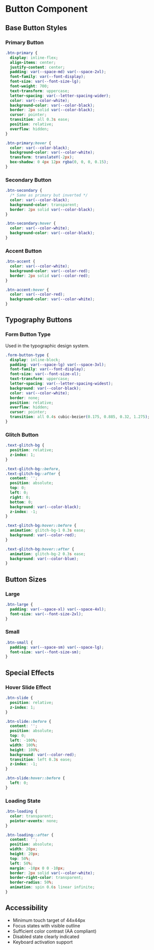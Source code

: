 # Button Component

## Base Button Styles

### Primary Button
```css
.btn-primary {
  display: inline-flex;
  align-items: center;
  justify-content: center;
  padding: var(--space-md) var(--space-2xl);
  font-family: var(--font-display);
  font-size: var(--font-size-lg);
  font-weight: 700;
  text-transform: uppercase;
  letter-spacing: var(--letter-spacing-wider);
  color: var(--color-white);
  background-color: var(--color-black);
  border: 2px solid var(--color-black);
  cursor: pointer;
  transition: all 0.3s ease;
  position: relative;
  overflow: hidden;
}

.btn-primary:hover {
  color: var(--color-black);
  background-color: var(--color-white);
  transform: translateY(-2px);
  box-shadow: 0 4px 12px rgba(0, 0, 0, 0.15);
}
```

### Secondary Button
```css
.btn-secondary {
  /* Same as primary but inverted */
  color: var(--color-black);
  background-color: transparent;
  border: 2px solid var(--color-black);
}

.btn-secondary:hover {
  color: var(--color-white);
  background-color: var(--color-black);
}
```

### Accent Button
```css
.btn-accent {
  color: var(--color-white);
  background-color: var(--color-red);
  border: 2px solid var(--color-red);
}

.btn-accent:hover {
  color: var(--color-red);
  background-color: var(--color-white);
}
```

## Typography Buttons

### Form Button Type
Used in the typographic design system.
```css
.form-button-type {
  display: inline-block;
  padding: var(--space-lg) var(--space-3xl);
  font-family: var(--font-display);
  font-size: var(--font-size-xl);
  text-transform: uppercase;
  letter-spacing: var(--letter-spacing-widest);
  background: var(--color-black);
  color: var(--color-white);
  border: none;
  position: relative;
  overflow: hidden;
  cursor: pointer;
  transition: all 0.4s cubic-bezier(0.175, 0.885, 0.32, 1.275);
}
```

### Glitch Button
```css
.text-glitch-bg {
  position: relative;
  z-index: 1;
}

.text-glitch-bg::before,
.text-glitch-bg::after {
  content: '';
  position: absolute;
  top: 0;
  left: 0;
  right: 0;
  bottom: 0;
  background: var(--color-black);
  z-index: -1;
}

.text-glitch-bg:hover::before {
  animation: glitch-bg-1 0.3s ease;
  background: var(--color-red);
}

.text-glitch-bg:hover::after {
  animation: glitch-bg-2 0.3s ease;
  background: var(--color-blue);
}
```

## Button Sizes

### Large
```css
.btn-large {
  padding: var(--space-xl) var(--space-4xl);
  font-size: var(--font-size-2xl);
}
```

### Small
```css
.btn-small {
  padding: var(--space-sm) var(--space-lg);
  font-size: var(--font-size-sm);
}
```

## Special Effects

### Hover Slide Effect
```css
.btn-slide {
  position: relative;
  z-index: 1;
}

.btn-slide::before {
  content: '';
  position: absolute;
  top: 0;
  left: -100%;
  width: 100%;
  height: 100%;
  background: var(--color-red);
  transition: left 0.3s ease;
  z-index: -1;
}

.btn-slide:hover::before {
  left: 0;
}
```

### Loading State
```css
.btn-loading {
  color: transparent;
  pointer-events: none;
}

.btn-loading::after {
  content: '';
  position: absolute;
  width: 20px;
  height: 20px;
  top: 50%;
  left: 50%;
  margin: -10px 0 0 -10px;
  border: 2px solid var(--color-white);
  border-right-color: transparent;
  border-radius: 50%;
  animation: spin 0.6s linear infinite;
}
```

## Accessibility
- Minimum touch target of 44x44px
- Focus states with visible outline
- Sufficient color contrast (AA compliant)
- Disabled state clearly indicated
- Keyboard activation support
